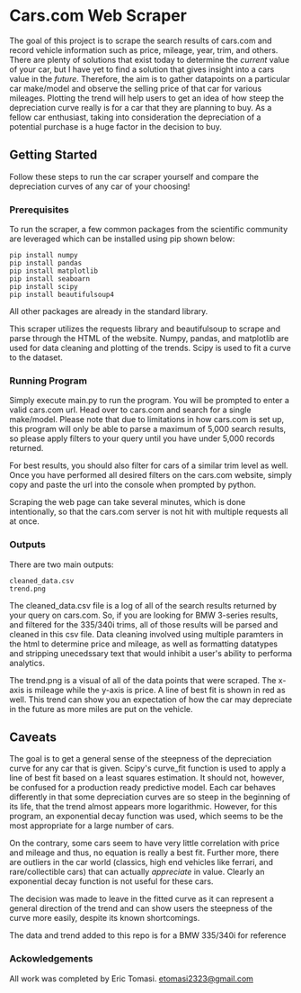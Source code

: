 # Cars.com Web Scraper

The goal of this project is to scrape the search results of cars.com and record vehicle information such as price, mileage, year, trim, and others. There are plenty of solutions that exist today to determine the _current_ value of your car, but I have yet to find a solution that gives insight into a cars value in the _future_. Therefore, the aim is to gather datapoints on a particular car make/model and observe the selling price of that car for various mileages. Plotting the trend will help users to get an idea of how steep the depreciation curve really is for a car that they are planning to buy. As a fellow car enthusiast, taking into consideration the depreciation of a potential purchase is a huge factor in the decision to buy. 


## Getting Started
Follow these steps to run the car scraper yourself and compare the depreciation curves of any car of your choosing!

### Prerequisites 

To run the scraper, a few common packages from the scientific community are leveraged which can be installed using pip shown below:

```
pip install numpy
pip install pandas
pip install matplotlib
pip install seaboarn
pip install scipy
pip install beautifulsoup4
```

All other packages are already in the standard library. 

This scraper utilizes the requests library and beautifulsoup to scrape and parse through the HTML of the website. Numpy, pandas, and matplotlib are used for data cleaning and plotting of the trends. Scipy is used to fit a curve to the dataset. 

### Running Program

Simply execute main.py to run the program. You will be prompted to enter a valid cars.com url. Head over to cars.com and search for a single make/model. Please note that due to limitations in how cars.com is set up, this program will only be able to parse a maximum of 5,000 search results, so please apply filters to your query until you have under 5,000 records returned.

For best results, you should also filter for cars of a similar trim level as well. Once you have performed all desired filters on the cars.com website, simply copy and paste the url into the console when prompted by python. 

Scraping the web page can take several minutes, which is done intentionally, so that the cars.com server is not hit with multiple requests all at once. 

### Outputs

There are two main outputs:

```
cleaned_data.csv
trend.png
```

The cleaned_data.csv file is a log of all of the search results returned by your query on cars.com. So, if you are looking for BMW 3-series results, and filtered for the 335/340i trims, all of those results will be parsed and cleaned in this csv file. Data cleaning involved using multiple paramters in the html to determine price and mileage, as well as formatting datatypes and stripping unecedssary text that would inhibit a user's ability to performa analytics. 

The trend.png is a visual of all of the data points that were scraped. The x-axis is mileage while the y-axis is price. A line of best fit is shown in red as well. This trend can show you an expectation of how the car may depreciate in the future as more miles are put on the vehicle. 


## Caveats

The goal is to get a general sense of the steepness of the depreciation curve for any car that is given. Scipy's curve_fit function is used to apply a line of best fit based on a least squares estimation. It should not, however, be confused for a production ready predictive model. Each car behaves differently in that some depreciation curves are so steep in the beginning of its life, that the trend almost appears more logarithmic. However, for this program, an exponential decay function was used, which seems to be the most appropriate for a large number of cars. 

On the contrary, some cars seem to have very little correlation with price and mileage and thus, no equation is really a best fit. Further more, there are outliers in the car world (classics, high end vehicles like ferrari, and rare/collectible cars) that can actually _appreciate_ in value. Clearly an exponential decay function is not useful for these cars. 

The decision was made to leave in the fitted curve as it can represent a general direction of the trend and can show users the steepness of the curve more easily, despite its known shortcomings. 

The data and trend added to this repo is for a BMW 335/340i for reference

### Ackowledgements 
All work was completed by Eric Tomasi. etomasi2323@gmail.com

